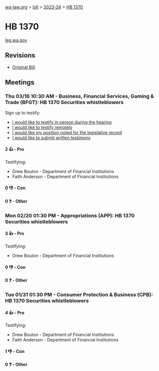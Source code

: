 [wa-law.org](/) > [bill](/bill/) > [2023-24](/bill/2023-24/) > [HB 1370](/bill/2023-24/hb/1370/)

# HB 1370
[leg.wa.gov](https://app.leg.wa.gov/billsummary?BillNumber=1370&Year=2023&Initiative=false)

## Revisions
* [Original Bill](1/)

## Meetings
### Thu 03/16 10:30 AM - Business, Financial Services, Gaming & Trade (BFGT): HB 1370 Securities whistleblowers
Sign up to testify:
* [I would like to testify in person during the hearing](https://app.leg.wa.gov/csi/Testifier/Add?chamber=House&mId=30969&aId=153480&caId=22186&tId=1)
* [I would like to testify remotely](https://app.leg.wa.gov/csi/Testifier/Add?chamber=House&mId=30969&aId=153480&caId=22186&tId=2)
* [I would like my position noted for the legislative record](https://app.leg.wa.gov/csi/Testifier/Add?chamber=House&mId=30969&aId=153480&caId=22186&tId=3)
* [I would like to submit written testimony](https://app.leg.wa.gov/csi/Testifier/Add?chamber=House&mId=30969&aId=153480&caId=22186&tId=4)

#### 2 👍 - Pro
Testifying:
* Drew Bouton - Department of Financial Institutions
* Faith Anderson - Department of Financial Institutions

#### 0 👎 - Con

#### 0 ❓ - Other

### Mon 02/20 01:30 PM - Appropriations (APP): HB 1370 Securities whistleblowers
#### 3 👍 - Pro
Testifying:
* Drew Bouton - Department of Financial Institutions

#### 0 👎 - Con

#### 0 ❓ - Other

### Tue 01/31 01:30 PM - Consumer Protection & Business (CPB): HB 1370 Securities whistleblowers
#### 4 👍 - Pro
Testifying:
* Drew Bouton - Department of Financial Institutions
* Faith Anderson - Department of Financial Institutions

#### 1 👎 - Con

#### 0 ❓ - Other
